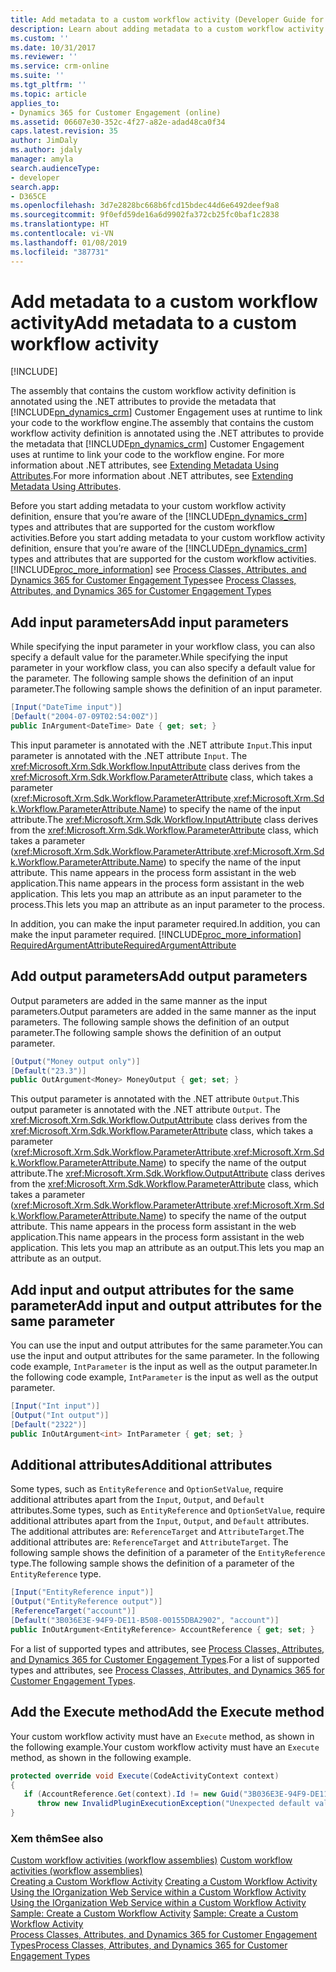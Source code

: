 ```yaml
---
title: Add metadata to a custom workflow activity (Developer Guide for Dynamics 365 for Customer Engagement) | MicrosoftDocs
description: Learn about adding metadata to a custom workflow activity by adding input and output parameters, and input and output attributes for the parameters.
ms.custom: ''
ms.date: 10/31/2017
ms.reviewer: ''
ms.service: crm-online
ms.suite: ''
ms.tgt_pltfrm: ''
ms.topic: article
applies_to:
- Dynamics 365 for Customer Engagement (online)
ms.assetid: 06607e30-352c-4f27-a82e-adad48ca0f34
caps.latest.revision: 35
author: JimDaly
ms.author: jdaly
manager: amyla
search.audienceType:
- developer
search.app:
- D365CE
ms.openlocfilehash: 3d7e2828bc668b6fcd15bdec44d6e6492deef9a8
ms.sourcegitcommit: 9f0efd59de16a6d9902fa372cb25fc0baf1c2838
ms.translationtype: HT
ms.contentlocale: vi-VN
ms.lasthandoff: 01/08/2019
ms.locfileid: "387731"
---
```

# <a name="add-metadata-to-a-custom-workflow-activity"></a><span data-ttu-id="cd8db-103">Add metadata to a custom workflow activity</span><span class="sxs-lookup"><span data-stu-id="cd8db-103">Add metadata to a custom workflow activity</span></span>

[!INCLUDE[](../../includes/cc_applies_to_update_9_0_0.md)]

<span data-ttu-id="cd8db-104">The assembly that contains the custom workflow activity definition is annotated using the .NET attributes to provide the metadata that [!INCLUDE[pn_dynamics_crm](../../includes/pn-dynamics-crm.md)] Customer Engagement uses at runtime to link your code to the workflow engine.</span><span class="sxs-lookup"><span data-stu-id="cd8db-104">The assembly that contains the custom workflow activity definition is annotated using the .NET attributes to provide the metadata that [!INCLUDE[pn_dynamics_crm](../../includes/pn-dynamics-crm.md)] Customer Engagement uses at runtime to link your code to the workflow engine.</span></span> <span data-ttu-id="cd8db-105">For more information about .NET attributes, see [Extending Metadata Using Attributes](https://msdn.microsoft.com/library/5x6cd29c.aspx).</span><span class="sxs-lookup"><span data-stu-id="cd8db-105">For more information about .NET attributes, see [Extending Metadata Using Attributes](https://msdn.microsoft.com/library/5x6cd29c.aspx).</span></span>  
  
 <span data-ttu-id="cd8db-106">Before you start adding metadata to your custom workflow activity definition, ensure that you’re aware of the [!INCLUDE[pn_dynamics_crm](../../includes/pn-dynamics-crm.md)] types and attributes that are supported for the custom workflow activities.</span><span class="sxs-lookup"><span data-stu-id="cd8db-106">Before you start adding metadata to your custom workflow activity definition, ensure that you’re aware of the [!INCLUDE[pn_dynamics_crm](../../includes/pn-dynamics-crm.md)] types and attributes that are supported for the custom workflow activities.</span></span> [!INCLUDE[proc_more_information](../../includes/proc-more-information.md)] <span data-ttu-id="cd8db-107">see [Process Classes, Attributes, and Dynamics 365 for Customer Engagement Types](process-classes-attributes-and-types.md)</span><span class="sxs-lookup"><span data-stu-id="cd8db-107">see [Process Classes, Attributes, and Dynamics 365 for Customer Engagement Types](process-classes-attributes-and-types.md)</span></span>  
  
<a name="AddingInput"></a>   
## <a name="add-input-parameters"></a><span data-ttu-id="cd8db-108">Add input parameters</span><span class="sxs-lookup"><span data-stu-id="cd8db-108">Add input parameters</span></span>  
 <span data-ttu-id="cd8db-109">While specifying the input parameter in your workflow class, you can also specify a default value for the parameter.</span><span class="sxs-lookup"><span data-stu-id="cd8db-109">While specifying the input parameter in your workflow class, you can also specify a default value for the parameter.</span></span> <span data-ttu-id="cd8db-110">The following sample shows the definition of an input parameter.</span><span class="sxs-lookup"><span data-stu-id="cd8db-110">The following sample shows the definition of an input parameter.</span></span>  
  
```csharp  
[Input("DateTime input")]  
[Default("2004-07-09T02:54:00Z")]  
public InArgument<DateTime> Date { get; set; }  
```  
  
 <span data-ttu-id="cd8db-111">This input parameter is annotated with the .NET attribute `Input`.</span><span class="sxs-lookup"><span data-stu-id="cd8db-111">This input parameter is annotated with the .NET attribute `Input`.</span></span> <span data-ttu-id="cd8db-112">The <xref:Microsoft.Xrm.Sdk.Workflow.InputAttribute> class derives from the <xref:Microsoft.Xrm.Sdk.Workflow.ParameterAttribute> class, which takes a parameter (<xref:Microsoft.Xrm.Sdk.Workflow.ParameterAttribute>.<xref:Microsoft.Xrm.Sdk.Workflow.ParameterAttribute.Name>) to specify the name of the input attribute.</span><span class="sxs-lookup"><span data-stu-id="cd8db-112">The <xref:Microsoft.Xrm.Sdk.Workflow.InputAttribute> class derives from the <xref:Microsoft.Xrm.Sdk.Workflow.ParameterAttribute> class, which takes a parameter (<xref:Microsoft.Xrm.Sdk.Workflow.ParameterAttribute>.<xref:Microsoft.Xrm.Sdk.Workflow.ParameterAttribute.Name>) to specify the name of the input attribute.</span></span> <span data-ttu-id="cd8db-113">This name appears in the process form assistant in the web application.</span><span class="sxs-lookup"><span data-stu-id="cd8db-113">This name appears in the process form assistant in the web application.</span></span> <span data-ttu-id="cd8db-114">This lets you map an attribute as an input parameter to the process.</span><span class="sxs-lookup"><span data-stu-id="cd8db-114">This lets you map an attribute as an input parameter to the process.</span></span>  
  
 <span data-ttu-id="cd8db-115">In addition, you can make the input parameter required.</span><span class="sxs-lookup"><span data-stu-id="cd8db-115">In addition, you can make the input parameter required.</span></span> [!INCLUDE[proc_more_information](../../includes/proc-more-information.md)] <span data-ttu-id="cd8db-116">[RequiredArgumentAttribute](process-classes-attributes-and-types.md#RequiredArgumentAttribute)</span><span class="sxs-lookup"><span data-stu-id="cd8db-116">[RequiredArgumentAttribute](process-classes-attributes-and-types.md#RequiredArgumentAttribute)</span></span>  
  
<a name="Output"></a>   
## <a name="add-output-parameters"></a><span data-ttu-id="cd8db-117">Add output parameters</span><span class="sxs-lookup"><span data-stu-id="cd8db-117">Add output parameters</span></span>  
 <span data-ttu-id="cd8db-118">Output parameters are added in the same manner as the input parameters.</span><span class="sxs-lookup"><span data-stu-id="cd8db-118">Output parameters are added in the same manner as the input parameters.</span></span> <span data-ttu-id="cd8db-119">The following sample shows the definition of an output parameter.</span><span class="sxs-lookup"><span data-stu-id="cd8db-119">The following sample shows the definition of an output parameter.</span></span>  
  
```csharp  
[Output("Money output only")]  
[Default("23.3")]  
public OutArgument<Money> MoneyOutput { get; set; }  
```  
  
 <span data-ttu-id="cd8db-120">This output parameter is annotated with the .NET attribute `Output`.</span><span class="sxs-lookup"><span data-stu-id="cd8db-120">This output parameter is annotated with the .NET attribute `Output`.</span></span> <span data-ttu-id="cd8db-121">The <xref:Microsoft.Xrm.Sdk.Workflow.OutputAttribute> class derives from the <xref:Microsoft.Xrm.Sdk.Workflow.ParameterAttribute> class, which takes a parameter (<xref:Microsoft.Xrm.Sdk.Workflow.ParameterAttribute>.<xref:Microsoft.Xrm.Sdk.Workflow.ParameterAttribute.Name>) to specify the name of the output attribute.</span><span class="sxs-lookup"><span data-stu-id="cd8db-121">The <xref:Microsoft.Xrm.Sdk.Workflow.OutputAttribute> class derives from the <xref:Microsoft.Xrm.Sdk.Workflow.ParameterAttribute> class, which takes a parameter (<xref:Microsoft.Xrm.Sdk.Workflow.ParameterAttribute>.<xref:Microsoft.Xrm.Sdk.Workflow.ParameterAttribute.Name>) to specify the name of the output attribute.</span></span> <span data-ttu-id="cd8db-122">This name appears in the process form assistant in the web application.</span><span class="sxs-lookup"><span data-stu-id="cd8db-122">This name appears in the process form assistant in the web application.</span></span> <span data-ttu-id="cd8db-123">This lets you map an attribute as an output.</span><span class="sxs-lookup"><span data-stu-id="cd8db-123">This lets you map an attribute as an output.</span></span>  
  
<a name="InAndOut"></a>   
## <a name="add-input-and-output-attributes-for-the-same-parameter"></a><span data-ttu-id="cd8db-124">Add input and output attributes for the same parameter</span><span class="sxs-lookup"><span data-stu-id="cd8db-124">Add input and output attributes for the same parameter</span></span>  
 <span data-ttu-id="cd8db-125">You can use the input and output attributes for the same parameter.</span><span class="sxs-lookup"><span data-stu-id="cd8db-125">You can use the input and output attributes for the same parameter.</span></span> <span data-ttu-id="cd8db-126">In the following code example, `IntParameter` is the input as well as the output parameter.</span><span class="sxs-lookup"><span data-stu-id="cd8db-126">In the following code example, `IntParameter` is the input as well as the output parameter.</span></span>  
  
```csharp  
[Input("Int input")]  
[Output("Int output")]  
[Default("2322")]  
public InOutArgument<int> IntParameter { get; set; }  
```  
  
<a name="Additional"></a>   
## <a name="additional-attributes"></a><span data-ttu-id="cd8db-127">Additional attributes</span><span class="sxs-lookup"><span data-stu-id="cd8db-127">Additional attributes</span></span>  
 <span data-ttu-id="cd8db-128">Some types, such as `EntityReference` and `OptionSetValue`, require additional attributes apart from the `Input`, `Output`, and `Default` attributes.</span><span class="sxs-lookup"><span data-stu-id="cd8db-128">Some types, such as `EntityReference` and `OptionSetValue`, require additional attributes apart from the `Input`, `Output`, and `Default` attributes.</span></span> <span data-ttu-id="cd8db-129">The additional attributes are: `ReferenceTarget` and `AttributeTarget`.</span><span class="sxs-lookup"><span data-stu-id="cd8db-129">The additional attributes are: `ReferenceTarget` and `AttributeTarget`.</span></span> <span data-ttu-id="cd8db-130">The following sample shows the definition of a parameter of the `EntityReference` type.</span><span class="sxs-lookup"><span data-stu-id="cd8db-130">The following sample shows the definition of a parameter of the `EntityReference` type.</span></span>  
  
```csharp  
[Input("EntityReference input")]  
[Output("EntityReference output")]  
[ReferenceTarget("account")]  
[Default("3B036E3E-94F9-DE11-B508-00155DBA2902", "account")]  
public InOutArgument<EntityReference> AccountReference { get; set; }  
```  
  
 <span data-ttu-id="cd8db-131">For a list of supported types and attributes, see [Process Classes, Attributes, and Dynamics 365 for Customer Engagement Types](process-classes-attributes-and-types.md).</span><span class="sxs-lookup"><span data-stu-id="cd8db-131">For a list of supported types and attributes, see [Process Classes, Attributes, and Dynamics 365 for Customer Engagement Types](process-classes-attributes-and-types.md).</span></span>  
  
<a name="Execute"></a>   
## <a name="add-the-execute-method"></a><span data-ttu-id="cd8db-132">Add the Execute method</span><span class="sxs-lookup"><span data-stu-id="cd8db-132">Add the Execute method</span></span>  
 <span data-ttu-id="cd8db-133">Your custom workflow activity must have an `Execute` method, as shown in the following example.</span><span class="sxs-lookup"><span data-stu-id="cd8db-133">Your custom workflow activity must have an `Execute` method, as shown in the following example.</span></span>  
  
```csharp  
protected override void Execute(CodeActivityContext context)  
{  
   if (AccountReference.Get(context).Id != new Guid("3B036E3E-94F9-DE11-B508-00155DBA2902"))     
      throw new InvalidPluginExecutionException("Unexpected default value");  
}  
```  
  
### <a name="see-also"></a><span data-ttu-id="cd8db-134">Xem thêm</span><span class="sxs-lookup"><span data-stu-id="cd8db-134">See also</span></span>  
 <span data-ttu-id="cd8db-135">[Custom workflow activities (workflow assemblies)](../custom-workflow-activities-workflow-assemblies.md) </span><span class="sxs-lookup"><span data-stu-id="cd8db-135">[Custom workflow activities (workflow assemblies)](../custom-workflow-activities-workflow-assemblies.md) </span></span>  
 <span data-ttu-id="cd8db-136">[Creating a Custom Workflow Activity](create-custom-workflow-activity.md) </span><span class="sxs-lookup"><span data-stu-id="cd8db-136">[Creating a Custom Workflow Activity](create-custom-workflow-activity.md) </span></span>  
 <span data-ttu-id="cd8db-137">[Using the IOrganization Web Service within a Custom Workflow Activity](use-iorganization-web-service-custom-workflow-activity.md) </span><span class="sxs-lookup"><span data-stu-id="cd8db-137">[Using the IOrganization Web Service within a Custom Workflow Activity](use-iorganization-web-service-custom-workflow-activity.md) </span></span>  
 <span data-ttu-id="cd8db-138">[Sample: Create a Custom Workflow Activity](sample-create-custom-workflow-activity.md) </span><span class="sxs-lookup"><span data-stu-id="cd8db-138">[Sample: Create a Custom Workflow Activity](sample-create-custom-workflow-activity.md) </span></span>  
 [<span data-ttu-id="cd8db-139">Process Classes, Attributes, and Dynamics 365 for Customer Engagement Types</span><span class="sxs-lookup"><span data-stu-id="cd8db-139">Process Classes, Attributes, and Dynamics 365 for Customer Engagement Types</span></span>](process-classes-attributes-and-types.md)
